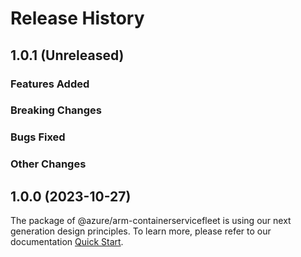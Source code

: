 # Release History

## 1.0.1 (Unreleased)

### Features Added

### Breaking Changes

### Bugs Fixed

### Other Changes

## 1.0.0 (2023-10-27)

The package of @azure/arm-containerservicefleet is using our next generation design principles. To learn more, please refer to our documentation [Quick Start](https://aka.ms/azsdk/js/mgmt/quickstart).
